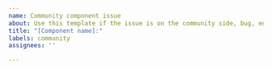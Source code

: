 ```yaml
---
name: Community component issue
about: Use this template if the issue is on the community side, bug, enhancement etc
title: "[Component name]:"
labels: community
assignees: ''

---
```



